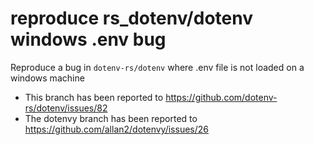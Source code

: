 # reproduce rs_dotenv/dotenv windows .env bug

Reproduce a bug in `dotenv-rs/dotenv` where .env file is not loaded on a windows machine

- This branch has been reported to https://github.com/dotenv-rs/dotenv/issues/82
- The dotenvy branch has been reported to https://github.com/allan2/dotenvy/issues/26
